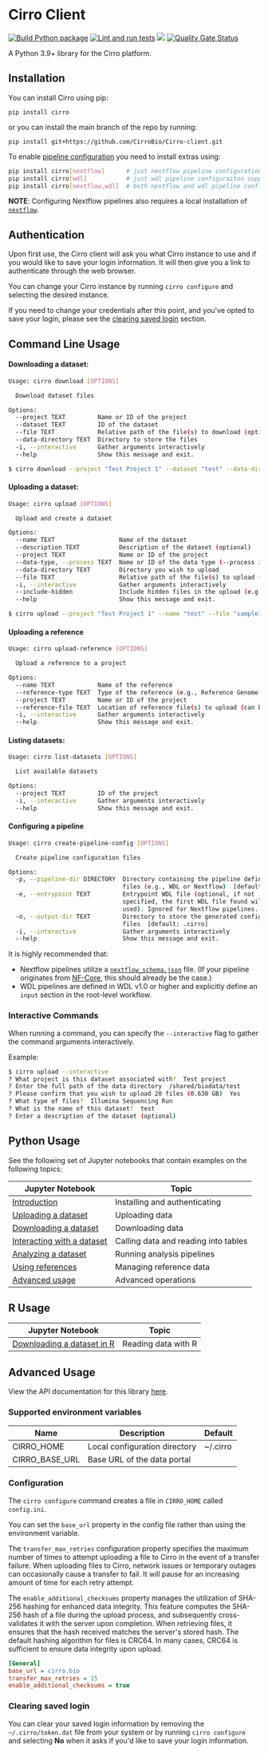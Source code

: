 # Cirro Client

[![Build Python package](https://github.com/FredHutch/Cirro-client/actions/workflows/package.yml/badge.svg)](https://github.com/FredHutch/Cirro-client/actions/workflows/package.yml)
[![Lint and run tests](https://github.com/FredHutch/Cirro-client/actions/workflows/lint.yml/badge.svg)](https://github.com/FredHutch/Cirro-client/actions/workflows/lint.yml)
![](https://img.shields.io/pypi/v/cirro.svg)
[![Quality Gate Status](https://sonarcloud.io/api/project_badges/measure?project=CirroBio_Cirro-client&metric=alert_status)](https://sonarcloud.io/summary/new_code?id=CirroBio_Cirro-client)

A Python 3.9+ library for the Cirro platform.

## Installation

You can install Cirro using pip:

`pip install cirro`

or you can install the main branch of the repo by running:

`pip install git+https://github.com/CirroBio/Cirro-client.git`

To enable [pipeline configuration](#configuring-a-pipeline) you need to install extras using:

```bash
pip install cirro[nextflow]      # just nextflow pipeline configuration support
pip install cirro[wdl]           # just wdl pipeline configuraiton support
pip install cirro[nextflow,wdl]  # both nextflow and wdl pipeline configuration support
```

**NOTE**: Configuring Nextflow pipelines also requires a local installation of [`nextflow`](https://www.nextflow.io/).

## Authentication

Upon first use, the Cirro client will ask you what Cirro instance to use and if you would like to save your login information.
It will then give you a link to authenticate through the web browser.

You can change your Cirro instance by running `cirro configure` and selecting the desired instance.

If you need to change your credentials after this point, and you've opted to save your login, please see the [clearing saved login](#clearing-saved-login) section.

## Command Line Usage

#### Downloading a dataset:

```bash
Usage: cirro download [OPTIONS]

  Download dataset files

Options:
  --project TEXT         Name or ID of the project
  --dataset TEXT         ID of the dataset
  --file TEXT            Relative path of the file(s) to download (optional, can be used multiple times)
  --data-directory TEXT  Directory to store the files
  -i, --interactive      Gather arguments interactively
  --help                 Show this message and exit.
```

```bash
$ cirro download --project "Test Project 1" --dataset "test" --data-directory "~/download"
```

#### Uploading a dataset:

```bash
Usage: cirro upload [OPTIONS]

  Upload and create a dataset

Options:
  --name TEXT                  Name of the dataset
  --description TEXT           Description of the dataset (optional)
  --project TEXT               Name or ID of the project
  --data-type, --process TEXT  Name or ID of the data type (--process is deprecated)
  --data-directory TEXT        Directory you wish to upload
  --file TEXT                  Relative path of the file(s) to upload (optional, can be used multiple times)
  -i, --interactive            Gather arguments interactively
  --include-hidden             Include hidden files in the upload (e.g., files starting with .)
  --help                       Show this message and exit.
```

```bash
$ cirro upload --project "Test Project 1" --name "test" --file "sample1.fastq.gz" --file "sample2.fastq.gz" --data-directory "~/data" --data-type "Paired DNAseq (FASTQ)" 
```

#### Uploading a reference

```bash
Usage: cirro upload-reference [OPTIONS]

  Upload a reference to a project

Options:
  --name TEXT            Name of the reference
  --reference-type TEXT  Type of the reference (e.g., Reference Genome (FASTA))
  --project TEXT         Name or ID of the project
  --reference-file TEXT  Location of reference file(s) to upload (can be used multiple times)
  -i, --interactive      Gather arguments interactively
  --help                 Show this message and exit.
```

#### Listing datasets:
```bash
Usage: cirro list-datasets [OPTIONS]

  List available datasets

Options:
  --project TEXT         ID of the project
  -i, --interactive      Gather arguments interactively
  --help                 Show this message and exit.
```

#### Configuring a pipeline
```bash
Usage: cirro create-pipeline-config [OPTIONS]

  Create pipeline configuration files

Options:
  -p, --pipeline-dir DIRECTORY  Directory containing the pipeline definition
                                files (e.g., WDL or Nextflow)  [default: .]
  -e, --entrypoint TEXT         Entrypoint WDL file (optional, if not
                                specified, the first WDL file found will be
                                used). Ignored for Nextflow pipelines.
  -o, --output-dir TEXT         Directory to store the generated configuration
                                files  [default: .cirro]
  -i, --interactive             Gather arguments interactively
  --help                        Show this message and exit.
```

It is highly recommended that:
- Nextflow pipelines utilize a [`nextflow_schema.json`](https://nextflow-io.github.io/nf-schema/latest/nextflow_schema/nextflow_schema_specification/) file. (If your pipeline originates from [NF-Core](https://nf-co.re/), this should already be the case.)
- WDL pipelines are defined in WDL v1.0 or higher and explicitly define an `input` section in the root-level workflow.

### Interactive Commands

When running a command, you can specify the `--interactive` flag to gather the command arguments interactively.

Example:

```bash
$ cirro upload --interactive
? What project is this dataset associated with?  Test project
? Enter the full path of the data directory  /shared/biodata/test
? Please confirm that you wish to upload 20 files (0.630 GB)  Yes
? What type of files?  Illumina Sequencing Run
? What is the name of this dataset?  test
? Enter a description of the dataset (optional)
```

## Python Usage

See the following set of Jupyter notebooks that contain examples on the following topics:

| Jupyter Notebook                                                   | Topic                                |
| ------------------------------------------------------------------ | ------------------------------------ |
| [Introduction](samples/Getting_started.ipynb)                      | Installing and authenticating        |
| [Uploading a dataset](samples/Uploading_a_dataset.ipynb)           | Uploading data                       |
| [Downloading a dataset](samples/Downloading_a_dataset.ipynb)       | Downloading data                     |
| [Interacting with a dataset](samples/Interacting_with_files.ipynb) | Calling data and reading into tables |
| [Analyzing a dataset](samples/Analyzing_a_dataset.ipynb)           | Running analysis pipelines           |
| [Using references](samples/Using_references.ipynb)                 | Managing reference data              |
| [Advanced usage](samples/Advanced_usage.ipynb)                     | Advanced operations                  |

## R Usage

| Jupyter Notebook                                    | Topic               |
| --------------------------------------------------- | ------------------- |
| [Downloading a dataset in R](samples/Using-R.ipynb) | Reading data with R |

## Advanced Usage

View the API documentation for this library [here](https://cirrobio.github.io/Cirro-client/).

### Supported environment variables

| Name           | Description                   | Default  |
| -------------- | ----------------------------- | -------- |
| CIRRO_HOME     | Local configuration directory | ~/.cirro |
| CIRRO_BASE_URL | Base URL of the data portal   |          |

### Configuration

The `cirro configure` command creates a file in `CIRRO_HOME` called `config.ini`.

You can set the `base_url` property in the config file rather than using the environment variable. 

The `transfer_max_retries` configuration property specifies the maximum number of times to attempt uploading a file to Cirro in the event of a transfer failure. 
When uploading files to Cirro, network issues or temporary outages can occasionally cause a transfer to fail.
It will pause for an increasing amount of time for each retry attempt.

The `enable_additional_checksums` property manages the utilization of SHA-256 hashing for enhanced data integrity. 
This feature computes the SHA-256 hash of a file during the upload process, and subsequently cross-validates it with the server upon completion.
When retrieving files, it ensures that the hash received matches the server's stored hash.
The default hashing algorithm for files is CRC64. In many cases, CRC64 is sufficient to ensure data integrity upon upload.

```ini
[General]
base_url = cirro.bio
transfer_max_retries = 15
enable_additional_checksums = true
```

### Clearing saved login

You can clear your saved login information by removing the `~/.cirro/token.dat` file from your system or
by running `cirro configure` and selecting **No** when it asks if you'd like to save your login information.
